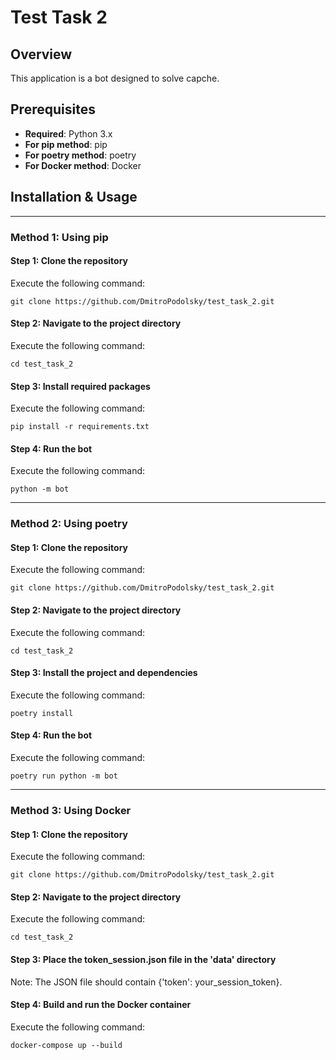 # Test Task 2

## Overview

This application is a bot designed to solve capche.

## Prerequisites

- **Required**: Python 3.x
- **For pip method**: pip
- **For poetry method**: poetry
- **For Docker method**: Docker

## Installation & Usage

---

### Method 1: Using pip

#### Step 1: Clone the repository
Execute the following command:
```
git clone https://github.com/DmitroPodolsky/test_task_2.git
```

#### Step 2: Navigate to the project directory
Execute the following command:
```
cd test_task_2
```

#### Step 3: Install required packages
Execute the following command:
```
pip install -r requirements.txt
```

#### Step 4: Run the bot
Execute the following command:
```
python -m bot
```

---

### Method 2: Using poetry

#### Step 1: Clone the repository
Execute the following command:
```
git clone https://github.com/DmitroPodolsky/test_task_2.git
```

#### Step 2: Navigate to the project directory
Execute the following command:
```
cd test_task_2
```

#### Step 3: Install the project and dependencies
Execute the following command:
```
poetry install
```

#### Step 4: Run the bot
Execute the following command:
```
poetry run python -m bot
```

---

### Method 3: Using Docker

#### Step 1: Clone the repository
Execute the following command:
```
git clone https://github.com/DmitroPodolsky/test_task_2.git
```

#### Step 2: Navigate to the project directory
Execute the following command:
```
cd test_task_2
```

#### Step 3: Place the token_session.json file in the 'data' directory
Note: The JSON file should contain {'token': your_session_token}.

#### Step 4: Build and run the Docker container
Execute the following command:
```
docker-compose up --build
```
